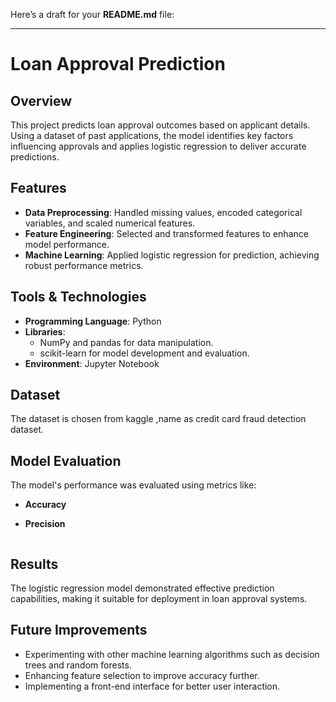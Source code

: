 Here’s a draft for your **README.md** file:  

---

# Loan Approval Prediction  

## Overview  
This project predicts loan approval outcomes based on applicant details. Using a dataset of past applications, the model identifies key factors influencing approvals and applies logistic regression to deliver accurate predictions.  

## Features  
- **Data Preprocessing**: Handled missing values, encoded categorical variables, and scaled numerical features.  
- **Feature Engineering**: Selected and transformed features to enhance model performance.  
- **Machine Learning**: Applied logistic regression for prediction, achieving robust performance metrics.  

## Tools & Technologies  
- **Programming Language**: Python  
- **Libraries**:  
  - NumPy and pandas for data manipulation.  
  - scikit-learn for model development and evaluation.  
- **Environment**: Jupyter Notebook  

## Dataset  
The dataset is chosen from kaggle ,name as credit card fraud detection dataset.


## Model Evaluation  
The model's performance was evaluated using metrics like:  
- **Accuracy**  
- **Precision**  



   ```  

## Results  
The logistic regression model demonstrated effective prediction capabilities, making it suitable for deployment in loan approval systems.  

## Future Improvements  
- Experimenting with other machine learning algorithms such as decision trees and random forests.  
- Enhancing feature selection to improve accuracy further.  
- Implementing a front-end interface for better user interaction.  

